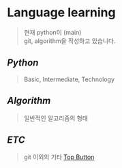 Language learning
=============
> 현재 python이 (main)  
> git, algorithm을 작성하고 있습니다.  

*Python*
-------------
> Basic, Intermediate, Technology  

*Algorithm*
-------------  
> 일반적인 알고리즘의 형태  

*ETC*
-------------
> git 이외의 기타
[Top Button](#)
